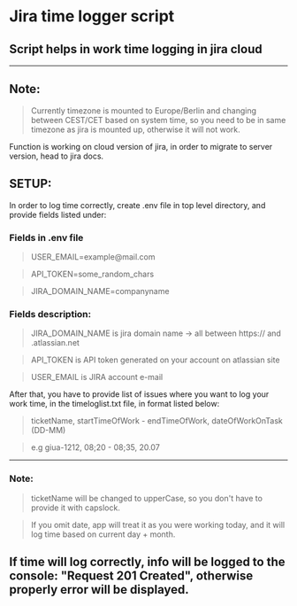 Jira time logger script
=======================

Script helps in work time logging in jira cloud
-----------------------------------------------

------------------------------------------------------------------------

## Note:

> Currently timezone is mounted to Europe/Berlin and changing between 
> CEST/CET based on system time, so you need to be in same timezone as
> jira is mounted up, otherwise it will not work.

Function is working on cloud version of jira, in order to migrate to
server version, head to jira docs.

## SETUP:

In order to log time correctly, create .env file in top level directory, and provide fields listed under:

### Fields in .env file

> USER\_EMAIL=example\@mail.com            

> API\_TOKEN=some\_random\_chars           

> JIRA\_DOMAIN\_NAME=companyname           

### Fields description: 

> JIRA\_DOMAIN\_NAME is jira domain name -> all between https:// and .atlassian.net

> API\_TOKEN is API token generated on your account on atlassian site

> USER\_EMAIL is JIRA account e-mail

After that, you have to provide list of issues where you want to log your work time, in the timeloglist.txt file, in format listed below:

> ticketName, startTimeOfWork - endTimeOfWork, dateOfWorkOnTask (DD-MM)

> e.g giua-1212, 08;20 - 08;35, 20.07

------------------------------------------------------------------------

### Note:

> ticketName will be changed to upperCase, so you don\'t have to provide it with capslock.

> If you omit date, app will treat it as you were working today, and it will log time based on current day + month.

## If time will log correctly, info will be logged to the console: \"Request 201 Created\", otherwise properly error will be displayed.
